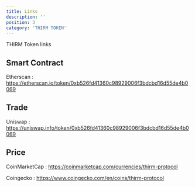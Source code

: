 ```yaml
---
title: Links
description: ''
position: 3
category: 'THIRM TOKEN'
---
```


THIRM Token links

## Smart Contract

Etherscan : https://etherscan.io/token/0xb526fd41360c98929006f3bdcbd16d55de4b0069

## Trade

Uniswap : https://uniswap.info/token/0xb526fd41360c98929006f3bdcbd16d55de4b0069

## Price

CoinMarketCap : https://coinmarketcap.com/currencies/thirm-protocol

Coingecko : https://www.coingecko.com/en/coins/thirm-protocol
